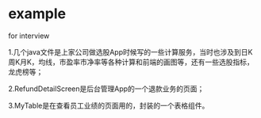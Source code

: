# example
for interview


1.几个java文件是上家公司做选股App时候写的一些计算服务，当时也涉及到日K周K月K，均线，市盈率市净率等各种计算和前端的画图等，还有一些选股指标，龙虎榜等；


2.RefundDetailScreen是后台管理App的一个退款业务的页面；


3.MyTable是在查看员工业绩的页面用的，封装的一个表格组件。

